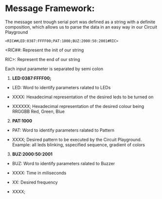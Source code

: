 # Message Framework:

The message sent trough serial port was defined as a string with a definite composition, 
which allows us to parse the data in an easy way in our Circuit Playground



`<RIC##LED:0387:FFFF00;PAT:1000;BUZ:2000:50:2001#RIC>`

<RIC##: Represent the init of our string

 RIC>:  Represent the end of our string

Each input parameter is separated by semi colon
1. **LED:0387:FFFF00;**

  - LED: Word to identify parameters ralated to LEDs
  
  - XXXX: Hexadecimal representation of the desired leds to be turned on
  
  - XXXXXX; Hexadecimal representation of the desired colour being RRGGBB
             Red, Green, Blue

2. **PAT:1000**

  - PAT: Word to identify parameters ralated to Pattern
 
  - XXXX; Desired pattern to be executed by the Circuit Playground. Example: all leds blinking, sspecified sequence, gradient of colors


3. **BUZ:2000:50:2001**

  - BUZ: Word to identify parameters ralated to Buzzer
 
  - XXXX: Time in miliseconds
 
  - XX: Desired frequency
 
  - XXXX; 
